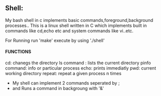 ## Shell:
My bash shell in c implements basic commands,foreground,background processes.. This is a linux shell written in C which implements built in commands like cd,echo etc and system commands like vi..etc. 

For Running run 'make' execute by using './shell'

#### FUNCTIONS
cd: chanegs the directory
ls command : lists the current directory
pinfo command: info or particular process
echo: prints immediatly
pwd: current working directory
repeat: repeat a given process n times

* My shell can implement 2 commands seperated by ;
* and Runs a command in backgroung with '&'